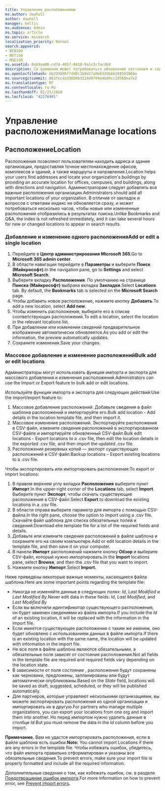 ```yaml
---
title: Управление расположениями
ms.author: dawholl
author: dawholl
manager: kellis
ms.audience: Admin
ms.topic: article
ms.service: mssearch
localization_priority: Normal
search.appverid:
- BFB160
- MET150
- MOE150
ms.assetid: 8ab9aa00-cd74-405f-8410-9a1c3cfacdb9
description: Со временем может потребоваться обновление состояния и содержимого расположения, чтобы обеспечить его релевантность. 
ms.openlocfilehash: bb229086f7dd8c1b8d17a0b8335bb618850106be
ms.sourcegitcommit: 063fec4a336b6b3118d4769a4bd0cc2d568ea7e2
ms.translationtype: MT
ms.contentlocale: ru-RU
ms.lasthandoff: 02/25/2020
ms.locfileid: "42276991"
---
```

# <a name="manage-locations"></a><span data-ttu-id="d8c67-103">Управление расположениями</span><span class="sxs-lookup"><span data-stu-id="d8c67-103">Manage locations</span></span>

## <a name="location"></a><span data-ttu-id="d8c67-104">Расположение</span><span class="sxs-lookup"><span data-stu-id="d8c67-104">Location</span></span>

<span data-ttu-id="d8c67-105">Расположения позволяют пользователям находить адреса и здания организации, предоставляя точное местонахождение офисов, комплексов и зданий, а также маршруты и направления.</span><span class="sxs-lookup"><span data-stu-id="d8c67-105">Location helps your users find addresses and locate your organization's buildings by providing an accurate location for offices, campuses, and buildings, along with directions and navigation.</span></span> <span data-ttu-id="d8c67-106">Администраторам следует добавлять все важные расположения организации.</span><span class="sxs-lookup"><span data-stu-id="d8c67-106">Administrators should add all important locations of your organization.</span></span> <span data-ttu-id="d8c67-107">В отличие от закладок и вопросов с ответами индекс не обновляется сразу, и может потребоваться несколько часов, чтобы новые или измененные расположения отобразились в результатах поиска.</span><span class="sxs-lookup"><span data-stu-id="d8c67-107">Unlike Bookmarks and Q&A, the index is not refreshed immediately, and it can take several hours for new or changed locations to appear in search results.</span></span>

### <a name="add-or-edit-a-single-location"></a><span data-ttu-id="d8c67-108">Добавление и изменение одного расположения</span><span class="sxs-lookup"><span data-stu-id="d8c67-108">Add or edit a single location</span></span>

1. <span data-ttu-id="d8c67-109">Перейдите в **Центр администрирования Microsoft 365**.</span><span class="sxs-lookup"><span data-stu-id="d8c67-109">Go to **Microsoft 365 admin center**.</span></span>
1. <span data-ttu-id="d8c67-110">В области навигации перейдите в **Параметры** и выберите **Поиск (Майкрософт)**.</span><span class="sxs-lookup"><span data-stu-id="d8c67-110">In the navigation pane, go to **Settings** and select **Microsoft Search**.</span></span>
1. <span data-ttu-id="d8c67-111">Выберите вкладку **Расположения**. По умолчанию на странице **Поиска (Майкрософт)** выбрана вкладка **Закладки**.</span><span class="sxs-lookup"><span data-stu-id="d8c67-111">Select **Locations** tab. By default, the **Bookmarks** tab is selected on the **Microsoft Search** page.</span></span>
1. <span data-ttu-id="d8c67-112">Чтобы добавить новое расположение, нажмите кнопку **Добавить**.</span><span class="sxs-lookup"><span data-stu-id="d8c67-112">To add a new location, select **Add new**.</span></span>
1. <span data-ttu-id="d8c67-113">Чтобы изменить расположение, выберите его в списке соответствующих расположений.</span><span class="sxs-lookup"><span data-stu-id="d8c67-113">To edit a location, select the location in the relevant locations list.</span></span>
1. <span data-ttu-id="d8c67-114">При добавлении или изменении сведений предварительное изображение автоматически обновляется.</span><span class="sxs-lookup"><span data-stu-id="d8c67-114">As you add or edit the information, the preview automatically updates.</span></span>
1. <span data-ttu-id="d8c67-115">Сохраните изменения.</span><span class="sxs-lookup"><span data-stu-id="d8c67-115">Save your changes.</span></span>

### <a name="bulk-add-or-edit-locations"></a><span data-ttu-id="d8c67-116">Массовое добавление и изменение расположений</span><span class="sxs-lookup"><span data-stu-id="d8c67-116">Bulk add or edit locations</span></span>

<span data-ttu-id="d8c67-117">Администраторы могут использовать функции импорта и экспорта для массового добавления и изменения расположений.</span><span class="sxs-lookup"><span data-stu-id="d8c67-117">Administrators can use the Import or Export feature to bulk add or edit locations.</span></span>

<span data-ttu-id="d8c67-118">Используйте функции импорта и экспорта для следующих действий:</span><span class="sxs-lookup"><span data-stu-id="d8c67-118">Use the import/export feature to:</span></span>

1. <span data-ttu-id="d8c67-119">Массовое добавление расположений. Добавьте сведения в файл шаблона расположений и импортируйте его.</span><span class="sxs-lookup"><span data-stu-id="d8c67-119">Bulk add location - Add details in the location template file, and then import it.</span></span>
1. <span data-ttu-id="d8c67-120">Массовое изменение расположений. Экспортируйте расположения в CSV-файл, измените сведения расположений в экспортированном CSV-файле и импортируйте обновленный CSV-файл.</span><span class="sxs-lookup"><span data-stu-id="d8c67-120">Bulk edit locations - Export locations to a .csv file, then edit the location details in the exported .csv file, and then import the updated .csv file.</span></span>
1. <span data-ttu-id="d8c67-121">Расположения резервных копий — экспорт существующих расположений в CSV-файл.</span><span class="sxs-lookup"><span data-stu-id="d8c67-121">Backup locations – Export existing locations to a .csv file.</span></span>

<span data-ttu-id="d8c67-122">Чтобы экспортировать или импортировать расположения:</span><span class="sxs-lookup"><span data-stu-id="d8c67-122">To export or import locations:</span></span>

1. <span data-ttu-id="d8c67-123">В правом верхнем углу вкладки **Расположения** выберите пункт **Импорт**.</span><span class="sxs-lookup"><span data-stu-id="d8c67-123">In the upper-right corner of the **Locations** tab, select **Import**.</span></span>
<span data-ttu-id="d8c67-124">Выберите пункт **Экспорт**, чтобы скачать существующие расположения в CSV-файл.</span><span class="sxs-lookup"><span data-stu-id="d8c67-124">Select **Export** to download the existing locations in a .csv file.</span></span>
1. <span data-ttu-id="d8c67-125">В области справа выберите параметр для импорта с помощью CSV-файла.</span><span class="sxs-lookup"><span data-stu-id="d8c67-125">In the right pane, choose the option to import using a .csv file.</span></span>
<span data-ttu-id="d8c67-126">Скачайте файл шаблона для списка обязательных полей и сведений.</span><span class="sxs-lookup"><span data-stu-id="d8c67-126">Download ehe template file for a list of the required fields and details.</span></span>
1. <span data-ttu-id="d8c67-127">Добавьте или измените сведения расположений в файле шаблона и сохраните его на своем компьютере.</span><span class="sxs-lookup"><span data-stu-id="d8c67-127">Add or edit location details in the template file, and then save it on your computer.</span></span>
1. <span data-ttu-id="d8c67-128">В панели **Импорт** расположений нажмите кнопку **Обзор** и выберите CSV-файл, который нужно импортировать.</span><span class="sxs-lookup"><span data-stu-id="d8c67-128">In the **Import** locations pane, select **Browse**, and then the .csv file that you want to import.</span></span>
1. <span data-ttu-id="d8c67-129">Нажмите кнопку **Импорт**.</span><span class="sxs-lookup"><span data-stu-id="d8c67-129">Select **Import**.</span></span>

<span data-ttu-id="d8c67-130">Ниже приведены некоторые важные моменты, касающиеся файла шаблона.</span><span class="sxs-lookup"><span data-stu-id="d8c67-130">Here are some important points regarding the template file:</span></span>

- <span data-ttu-id="d8c67-131">Никогда не изменяйте данные в следующих полях: *Id*, *Last Modified* и *Last Modified By*.</span><span class="sxs-lookup"><span data-stu-id="d8c67-131">Never edit data in these fields: *Id*, *Last Modified*, and *Last Modified By*</span></span>
- <span data-ttu-id="d8c67-132">Если вы включили *идентификатор* существующего расположения, он будет заменен сведениями из файла импорта.</span><span class="sxs-lookup"><span data-stu-id="d8c67-132">If you include the *Id* of an existing location, it will be replaced with the information in the import file.</span></span>
- <span data-ttu-id="d8c67-133">Если имеется существующее расположение с таким же именем, оно будет обновлено с использованием данных в файле импорта.</span><span class="sxs-lookup"><span data-stu-id="d8c67-133">If there is an existing location with the same name, the location will be updated with information in the import file.</span></span>
- <span data-ttu-id="d8c67-134">Не все поля в файле шаблона являются обязательными, а обязательные поля зависят от состояния расположения.</span><span class="sxs-lookup"><span data-stu-id="d8c67-134">Not all fields in the template file are required and required fields vary depending on the location state.</span></span>
- <span data-ttu-id="d8c67-135">В зависимости от поля *состояние* , расположения будут сохранены как черновики, предложены, запланированы или будут автоматически опубликованы.</span><span class="sxs-lookup"><span data-stu-id="d8c67-135">Based on the *State* field, locations will be saved as draft, suggested, scheduled, or they will be published automatically.</span></span>
- <span data-ttu-id="d8c67-136">Для партнеров, которые управляют несколькими организациями, вы можете экспортировать расположения из одной организации и импортировать их в другую.</span><span class="sxs-lookup"><span data-stu-id="d8c67-136">For partners who manage multiple organizations, you can export your locations from one org and import them into another.</span></span> <span data-ttu-id="d8c67-137">Но перед импортом нужно удалить данные в столбце *Id*.</span><span class="sxs-lookup"><span data-stu-id="d8c67-137">But you must remove the data in the *Id* column before you import.</span></span>

<span data-ttu-id="d8c67-138">**Примечание.** Вам не удастся импортировать расположения, если в файле шаблона есть ошибки.</span><span class="sxs-lookup"><span data-stu-id="d8c67-138">**Note:** You cannot import Locations if there are any errors in the template file.</span></span> <span data-ttu-id="d8c67-139">Чтобы избежать ошибок, убедитесь, что файл импорта правильно отформатирован и указаны все обязательные сведения.</span><span class="sxs-lookup"><span data-stu-id="d8c67-139">To prevent errors, make sure your import file is properly formatted and include all the required information.</span></span>

<span data-ttu-id="d8c67-140">Дополнительные сведения о том, как избежать ошибок, см. в разделе [Предотвращение ошибок импорта](manage-bookmarks.md#prevent-import-errors).</span><span class="sxs-lookup"><span data-stu-id="d8c67-140">For more information on how to prevent error, see [Prevent import errors](manage-bookmarks.md#prevent-import-errors).</span></span>
